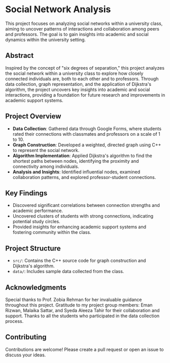 # Social Network Analysis

This project focuses on analyzing social networks within a university class, aiming to uncover patterns of interactions and collaboration among peers and professors. The goal is to gain insights into academic and social dynamics within the university setting.

## Abstract
Inspired by the concept of "six degrees of separation," this project analyzes the social network within a university class to explore how closely connected individuals are, both to each other and to professors. Through data collection, graph representation, and the application of Dijkstra's algorithm, the project uncovers key insights into academic and social interactions, providing a foundation for future research and improvements in academic support systems.

## Project Overview

- **Data Collection**: Gathered data through Google Forms, where students rated their connections with classmates and professors on a scale of 1 to 10.
- **Graph Construction**: Developed a weighted, directed graph using C++ to represent the social network.
- **Algorithm Implementation**: Applied Dijkstra's algorithm to find the shortest paths between nodes, identifying the proximity and connectivity among individuals.
- **Analysis and Insights**: Identified influential nodes, examined collaboration patterns, and explored professor-student connections.

## Key Findings

- Discovered significant correlations between connection strengths and academic performance.
- Uncovered clusters of students with strong connections, indicating potential study circles.
- Provided insights for enhancing academic support systems and fostering community within the class.

## Project Structure

- `src/`: Contains the C++ source code for graph construction and Dijkstra's algorithm.
- `data/`: Includes sample data collected from the class.

## Acknowledgments
Special thanks to Prof. Zobia Rehman for her invaluable guidance throughout this project.
Gratitude to my project group members: Eman Rizwan, Malaika Sattar, and Syeda Aleeza Tahir for their collaboration and support.
Thanks to all the students who participated in the data collection process.

## Contributing
Contributions are welcome! Please create a pull request or open an issue to discuss your ideas.
